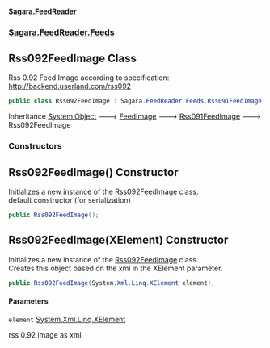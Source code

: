 #### [Sagara.FeedReader](index.md 'index')
### [Sagara.FeedReader.Feeds](index.md#Sagara.FeedReader.Feeds 'Sagara.FeedReader.Feeds')

## Rss092FeedImage Class

Rss 0.92 Feed Image according to specification: http://backend.userland.com/rss092

```csharp
public class Rss092FeedImage : Sagara.FeedReader.Feeds.Rss091FeedImage
```

Inheritance [System.Object](https://docs.microsoft.com/en-us/dotnet/api/System.Object 'System.Object') &#129106; [FeedImage](Sagara.FeedReader.Feeds.FeedImage.md 'Sagara.FeedReader.Feeds.FeedImage') &#129106; [Rss091FeedImage](Sagara.FeedReader.Feeds.Rss091FeedImage.md 'Sagara.FeedReader.Feeds.Rss091FeedImage') &#129106; Rss092FeedImage
### Constructors

<a name='Sagara.FeedReader.Feeds.Rss092FeedImage.Rss092FeedImage()'></a>

## Rss092FeedImage() Constructor

Initializes a new instance of the [Rss092FeedImage](Sagara.FeedReader.Feeds.Rss092FeedImage.md 'Sagara.FeedReader.Feeds.Rss092FeedImage') class.  
default constructor (for serialization)

```csharp
public Rss092FeedImage();
```

<a name='Sagara.FeedReader.Feeds.Rss092FeedImage.Rss092FeedImage(System.Xml.Linq.XElement)'></a>

## Rss092FeedImage(XElement) Constructor

Initializes a new instance of the [Rss092FeedImage](Sagara.FeedReader.Feeds.Rss092FeedImage.md 'Sagara.FeedReader.Feeds.Rss092FeedImage') class.  
Creates this object based on the xml in the XElement parameter.

```csharp
public Rss092FeedImage(System.Xml.Linq.XElement element);
```
#### Parameters

<a name='Sagara.FeedReader.Feeds.Rss092FeedImage.Rss092FeedImage(System.Xml.Linq.XElement).element'></a>

`element` [System.Xml.Linq.XElement](https://docs.microsoft.com/en-us/dotnet/api/System.Xml.Linq.XElement 'System.Xml.Linq.XElement')

rss 0.92 image as xml